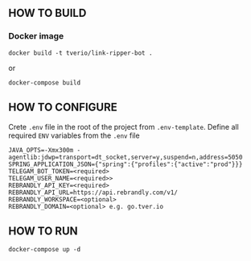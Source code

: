 ## HOW TO BUILD

### Docker image

```
docker build -t tverio/link-ripper-bot .
```
or
```
docker-compose build
```

## HOW TO CONFIGURE

Crete `.env` file in the root of the project from `.env-template`.
Define all required `ENV` variables from the `.env` file
```
JAVA_OPTS=-Xmx300m -agentlib:jdwp=transport=dt_socket,server=y,suspend=n,address=5050
SPRING_APPLICATION_JSON={"spring":{"profiles":{"active":"prod"}}}
TELEGAM_BOT_TOKEN=<required>
TELEGAM_USER_NAME=<required>>
REBRANDLY_API_KEY=<required>
REBRANDLY_API_URL=https://api.rebrandly.com/v1/
REBRANDLY_WORKSPACE=<optional>
REBRANDLY_DOMAIN=<optional> e.g. go.tver.io
``` 

## HOW TO RUN

```
docker-compose up -d
```